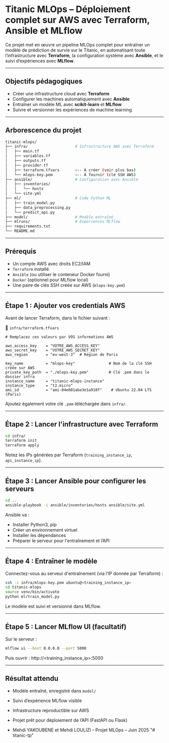 
#  Titanic MLOps – Déploiement complet sur AWS avec Terraform, Ansible et MLflow

Ce projet met en œuvre un pipeline MLOps complet pour entraîner un modèle de prédiction de survie sur le Titanic, en automatisant toute l’infrastructure avec **Terraform**, la configuration système avec **Ansible**, et le suivi d’expériences avec **MLflow**.

---

##  Objectifs pédagogiques

- Créer une infrastructure cloud avec **Terraform**
- Configurer les machines automatiquement avec **Ansible**
- Entraîner un modèle ML avec **scikit-learn** et **MLflow**
- Suivre et versionner les expériences de machine learning

---

##  Arborescence du projet

```bash
titanic-mlops/
├── infra/                     # Infrastructure AWS avec Terraform
│   ├── main.tf
│   ├── variables.tf
│   ├── outputs.tf
│   ├── provider.tf
│   ├── terraform.tfvars       <-- À créer (voir plus bas)
│   └── mlops-key.pem          <-- À fournir (clé SSH AWS)
├── ansible/                   # Configuration avec Ansible
│   ├── inventories/
│   │   └── hosts
│   └── site.yml
├── ml/                        # Code Python ML
│   ├── train_model.py
│   ├── data_preprocessing.py
│   └── predict_api.py
├── model/                     # Modèle entraîné
├── mlruns/                    # Expériences MLflow
├── requirements.txt
└── README.md
```

---

##  Prérequis

- Un compte AWS avec droits EC2/IAM
- `Terraform` installé
- `Ansible` (ou utiliser le conteneur Docker fourni)
- `Docker` (optionnel pour MLflow local)
- Une paire de clés SSH créée sur AWS (`mlops-key.pem`)

---

## Étape 1 : Ajouter vos credentials AWS

Avant de lancer Terraform, dans le fichier suivant :

📄 `infra/terraform.tfvars`
```hcl
# Remplacez ces valeurs par VOS informations AWS

aws_access_key    = "VOTRE_AWS_ACCESS_KEY"
aws_secret_key    = "VOTRE_AWS_SECRET_KEY"
aws_region        = "eu-west-3"  # Région de Paris

key_name          = "mlops-key"               # Nom de la clé SSH créée sur AWS
private_key_path  = "./mlops-key.pem"         # Clé .pem dans le dossier infra
instance_name     = "titanic-mlops-instance"
instance_type     = "t2.micro"
ami_id            = "ami-04e601abe3e1a910f"    # Ubuntu 22.04 LTS (Paris)
```

Ajoutez également votre clé `.pem` téléchargée dans `infra/`.

---

## Étape 2 : Lancer l'infrastructure avec Terraform

```bash
cd infra/
terraform init
terraform apply
```

Notez les IPs générées par Terraform (`training_instance_ip`, `api_instance_ip`).

---

## Étape 3 : Lancer Ansible pour configurer les serveurs

```bash
cd ..
ansible-playbook -i ansible/inventories/hosts ansible/site.yml
```

Ansible va :
- Installer Python3, pip
- Créer un environnement virtuel
- Installer les dépendances
- Préparer le serveur pour l'entraînement et l’API

---

## Étape 4 : Entraîner le modèle

Connectez-vous au serveur d'entraînement (via l’IP donnée par Terraform) :

```bash
ssh -i infra/mlops-key.pem ubuntu@<training_instance_ip>
cd titanic-mlops
source venv/bin/activate
python ml/train_model.py
```

Le modèle est suivi et versionné dans MLflow.

---

## Étape 5 : Lancer MLflow UI (facultatif)

Sur le serveur :

```bash
mlflow ui --host 0.0.0.0 --port 5000
```

Puis ouvrir : http://<training_instance_ip>:5000

---

## Résultat attendu

- Modèle entraîné, enregistré dans `model/`
- Suivi d’expérience MLflow visible
- Infrastructure reproductible sur AWS
- Projet prêt pour déploiement de l’API (FastAPI ou Flask)


- Mehdi YAKOUBENE et Mehdi LOULIZI – Projet MLOps – Juin 2025
"# titanic-tp" 
